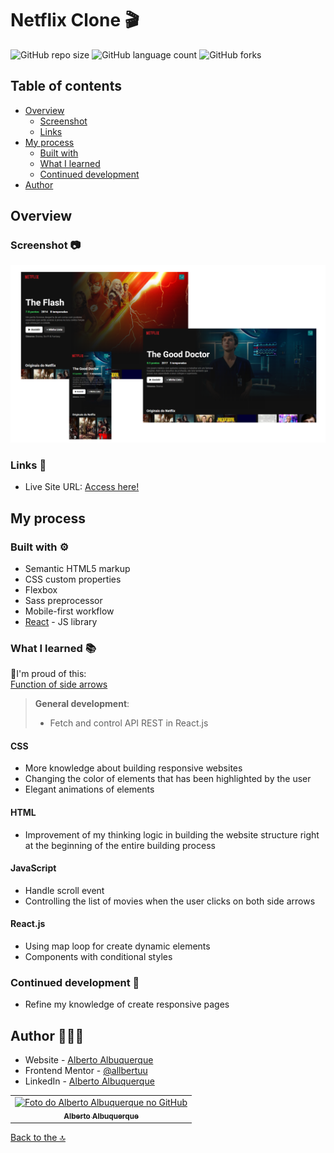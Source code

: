 # Netflix Clone 🎬

![GitHub repo size](https://img.shields.io/github/repo-size/allbertuu/netflixclone?style=for-the-badge)
![GitHub language count](https://img.shields.io/github/languages/count/allbertuu/netflixclone?style=for-the-badge)
![GitHub forks](https://img.shields.io/github/forks/allbertuu/netflixclone?style=for-the-badge)
<!-- ![Bitbucket open issues](https://img.shields.io/bitbucket/issues/allbertuu/netflixclone?style=for-the-badge) -->
<!-- ![Bitbucket open pull requests](https://img.shields.io/bitbucket/pr-raw/allbertuu/netflixclone?style=for-the-badge) -->

## Table of contents

- [Overview](#overview)
  - [Screenshot](#screenshot-)
  - [Links](#links-)
- [My process](#my-process)
  - [Built with](#built-with-)
  - [What I learned](#what-i-learned-)
  - [Continued development](#continued-development-)
- [Author](#author-%EF%B8%8F)

## Overview

### Screenshot 📷

![Main image of website](./screenshots/banner.png)

### Links 🚀

- Live Site URL: [Access here!](http://netflixclone-allbertuu.vercel.app/)

## My process 

### Built with ⚙

- Semantic HTML5 markup
- CSS custom properties
- Flexbox
- Sass preprocessor
- Mobile-first workflow <!-- - MUI React icons lib --> <!-- - [ScrollReveal](https://scrollrevealjs.org/) - JS library -->
- [React](https://reactjs.org/) - JS library

### What I learned 📚

🎉I'm proud of this:  
[Function of side arrows](./screenshots/proudOfThis.png)

> **General development**: 
>- Fetch and control API REST in React.js

#### CSS
- More knowledge about building responsive websites
- Changing the color of elements that has been highlighted by the user
- Elegant animations of elements
#### HTML
- Improvement of my thinking logic in building the website structure right at the beginning of the entire building process  
#### JavaScript
- Handle scroll event
- Controlling the list of movies when the user clicks on both side arrows
#### React.js
- Using map loop for create dynamic elements
- Components with conditional styles

### Continued development 🎯

- Refine my knowledge of create responsive pages

## Author 🙎🏻‍♂️

- Website - [Alberto Albuquerque](https://portfolio-allbertuu.vercel.app/)
- Frontend Mentor - [@allbertuu](https://www.frontendmentor.io/profile/allbertuu)
- LinkedIn - [Alberto Albuquerque](https://www.linkedin.com/in/albertov-albuquerque/)

<table>
  <tr>
    <td align="center">
      <a href="https://www.github.com/allbertuu">
        <img src="https://avatars.githubusercontent.com/u/89992304?v=4" width="100px;" alt="Foto do Alberto Albuquerque no GitHub"/><br>
        <sub>
          <b>Alberto Albuquerque</b>
        </sub>
      </a>
    </td>
  </tr>
</table>

[Back to the 🔝](#netflix-clone-)<br>

